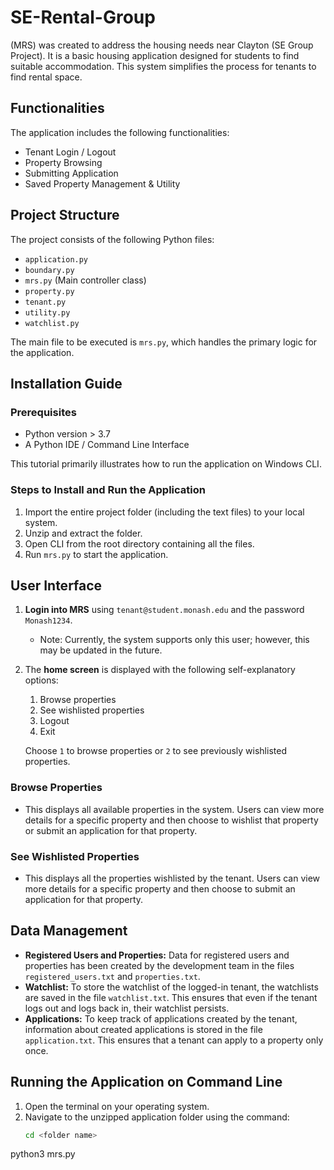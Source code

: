 # SE-Rental-Group

(MRS) was created to address the housing needs near Clayton (SE Group Project). It is a basic housing application designed for students to find suitable accommodation. This system simplifies the process for tenants to find rental space.

## Functionalities

The application includes the following functionalities:
- Tenant Login / Logout
- Property Browsing
- Submitting Application
- Saved Property Management & Utility

## Project Structure

The project consists of the following Python files:
- `application.py`
- `boundary.py`
- `mrs.py` (Main controller class)
- `property.py`
- `tenant.py`
- `utility.py`
- `watchlist.py`

The main file to be executed is `mrs.py`, which handles the primary logic for the application.

## Installation Guide

### Prerequisites

- Python version > 3.7
- A Python IDE / Command Line Interface

This tutorial primarily illustrates how to run the application on Windows CLI.

### Steps to Install and Run the Application

1. Import the entire project folder (including the text files) to your local system.
2. Unzip and extract the folder.
3. Open CLI from the root directory containing all the files.
4. Run `mrs.py` to start the application.

## User Interface

1. **Login into MRS** using `tenant@student.monash.edu` and the password `Monash1234`.
   - Note: Currently, the system supports only this user; however, this may be updated in the future.

2. The **home screen** is displayed with the following self-explanatory options:
   1. Browse properties
   2. See wishlisted properties
   3. Logout
   4. Exit

   Choose `1` to browse properties or `2` to see previously wishlisted properties.

### Browse Properties

- This displays all available properties in the system. Users can view more details for a specific property and then choose to wishlist that property or submit an application for that property.

### See Wishlisted Properties

- This displays all the properties wishlisted by the tenant. Users can view more details for a specific property and then choose to submit an application for that property.

## Data Management

- **Registered Users and Properties:** Data for registered users and properties has been created by the development team in the files `registered_users.txt` and `properties.txt`.
- **Watchlist:** To store the watchlist of the logged-in tenant, the watchlists are saved in the file `watchlist.txt`. This ensures that even if the tenant logs out and logs back in, their watchlist persists.
- **Applications:** To keep track of applications created by the tenant, information about created applications is stored in the file `application.txt`. This ensures that a tenant can apply to a property only once.

## Running the Application on Command Line

1. Open the terminal on your operating system.
2. Navigate to the unzipped application folder using the command:
   ```sh
   cd <folder name>

python3 mrs.py
